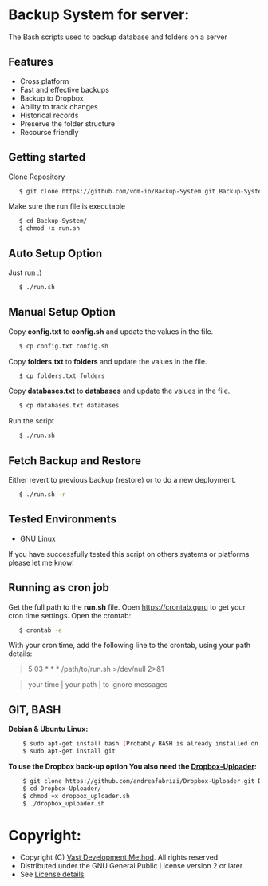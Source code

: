# Backup System for server:

The Bash scripts used to backup database and folders on a server

## Features

* Cross platform
* Fast and effective backups
* Backup to Dropbox
* Ability to track changes
* Historical records
* Preserve the folder structure
* Recourse friendly

## Getting started

Clone Repository

```bash
   $ git clone https://github.com/vdm-io/Backup-System.git Backup-System
```

Make sure the run file is executable

```bash
   $ cd Backup-System/
   $ chmod +x run.sh
```

## Auto Setup Option

Just run :)

```bash
   $ ./run.sh
```

## Manual Setup Option

Copy __config.txt__ to __config.sh__ and update the values in the file.

```bash
   $ cp config.txt config.sh
```

Copy __folders.txt__ to __folders__ and update the values in the file.

```bash
   $ cp folders.txt folders
```

Copy __databases.txt__ to __databases__ and update the values in the file.

```bash
   $ cp databases.txt databases
```

Run the script

```bash
   $ ./run.sh
```

## Fetch Backup and Restore

Either revert to previous backup (restore) or to do a new deployment.

```bash
   $ ./run.sh -r
```

## Tested Environments

* GNU Linux

If you have successfully tested this script on others systems or platforms please let me know!

## Running as cron job
Get the full path to the __run.sh__ file. Open https://crontab.guru to get your cron time settings. Open the crontab:
```bash
   $ crontab -e
```
With your cron time, add the following line to the crontab, using your path details:
> 5 03 * * * /path/to/run.sh >/dev/null 2>&1

> your time |  your path    | to ignore messages
   
## GIT, BASH

**Debian & Ubuntu Linux:**
```bash
    $ sudo apt-get install bash (Probably BASH is already installed on your system)
    $ sudo apt-get install git
```

**To use the Dropbox back-up option You also need the [Dropbox-Uploader](https://github.com/andreafabrizi/Dropbox-Uploader):**
```bash
    $ git clone https://github.com/andreafabrizi/Dropbox-Uploader.git Dropbox-Uploader
    $ cd Dropbox-Uploader/
    $ chmod +x dropbox_uploader.sh
    $ ./dropbox_uploader.sh
```

# Copyright:

* Copyright (C) [Vast Development Method](https://www.vdm.io). All rights reserved. 
* Distributed under the GNU General Public License version 2 or later
* See [License details](https://www.vdm.io/gnu-gpl)

